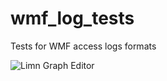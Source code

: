 wmf_log_tests
=============

Tests for WMF access logs formats


![Limn Graph Editor](https://raw.github.com/ottomata/wmf_log_tests/master/limn_editor.png "Limn Graph Editor")
